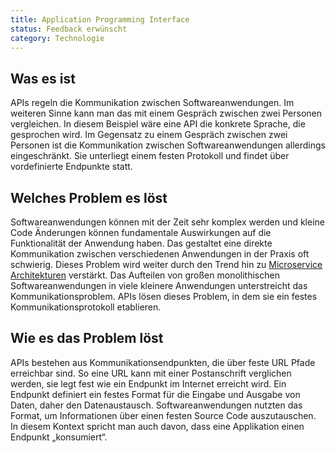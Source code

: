```yaml
---
title: Application Programming Interface
status: Feedback erwünscht
category: Technologie
---
```


## Was es ist

APIs regeln die Kommunikation zwischen Softwareanwendungen.
Im weiteren Sinne kann man das mit einem Gespräch zwischen zwei Personen vergleichen.
In diesem Beispiel wäre eine API die konkrete Sprache, die gesprochen wird.
Im Gegensatz zu einem Gespräch zwischen zwei Personen ist die Kommunikation zwischen Softwareanwendungen allerdings eingeschränkt.
Sie unterliegt einem festen Protokoll und findet über vordefinierte Endpunkte statt.

## Welches Problem es löst

Softwareanwendungen können mit der Zeit sehr komplex werden und kleine Code Änderungen können fundamentale Auswirkungen auf die Funktionalität der Anwendung haben.
Das gestaltet eine direkte Kommunikation zwischen verschiedenen Anwendungen in der Praxis oft schwierig.
Dieses Problem wird weiter durch den Trend hin zu [Microservice Architekturen](/microservices/) verstärkt.
Das Aufteilen von großen monolithischen Softwareanwendungen in viele kleinere Anwendungen unterstreicht das Kommunikationsproblem.
APIs lösen dieses Problem, in dem sie ein festes Kommunikationsprotokoll etablieren.

## Wie es das Problem löst

APIs bestehen aus Kommunikationsendpunkten, die über feste URL Pfade erreichbar sind.
So eine URL kann mit einer Postanschrift verglichen werden, sie legt fest wie ein Endpunkt im Internet erreicht wird.
Ein Endpunkt definiert ein festes Format für die Eingabe und Ausgabe von Daten, daher den Datenaustausch.
Softwareanwendungen nutzten das Format, um Informationen über einen festen Source Code auszutauschen.
In diesem Kontext spricht man auch davon, dass eine Applikation einen Endpunkt „konsumiert“.